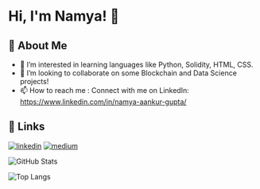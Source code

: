 # Hi, I'm Namya! 👋

## 🚀 About Me
- 👀 I’m interested in learning languages like Python, Solidity, HTML, CSS. 
- 💞️ I’m looking to collaborate on some Blockchain and Data Science projects!
- 📫 How to reach me : 
  Connect with me on LinkedIn: https://www.linkedin.com/in/namya-aankur-gupta/
  
## 🔗 Links
[![linkedin](https://img.shields.io/badge/linkedin-0A66C2?style=for-the-badge&logo=linkedin&logoColor=white)](https://www.linkedin.com/in/namya-aankur-gupta/)
[![medium](https://img.shields.io/badge/Medium-12100E?style=for-the-badge&logo=medium&logoColor=white)](https://medium.com/@namyagupta2001)

![GitHub Stats](https://github-readme-stats.vercel.app/api?username=Namyagupta&theme=radical&hide=contribs,prs&count_private=true&show_icons=true)

![Top Langs](https://github-readme-stats.vercel.app/api/top-langs/?username=Namyagupta&langs_count=8&theme=synthwave)
<!---
Namyagupta/Namyagupta is a ✨ special ✨ repository because its `README.md` (this file) appears on your GitHub profile.
You can click the Preview link to take a look at your changes.
--->
